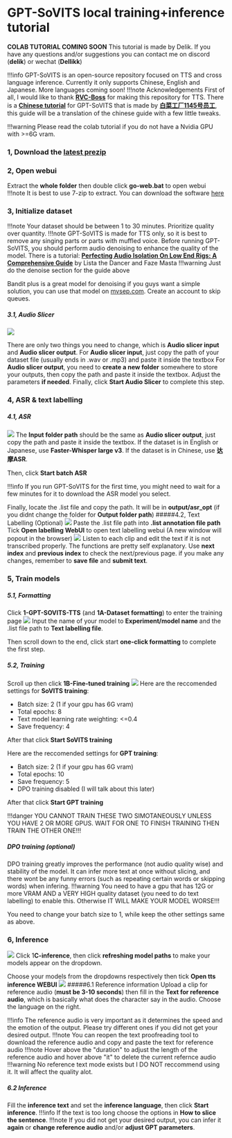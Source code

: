 # GPT-SoVITS local training+inference tutorial

**COLAB TUTORIAL COMING SOON**
This tutorial is made by Delik. If you have any questions and/or suggestions you can contact me on discord (**delik**) or wechat (**Dellikk**)

!!!info GPT-SoVITS is an open-source repository focused on TTS and cross language inference. Currently it only supports Chinese, English and Japanese. More languages coming soon!
!!!note Acknowledgements
	First of all, I would like to thank **[RVC-Boss](https://space.bilibili.com/5760446)** for making this repository for TTS.
	There is a **[Chinese tutorial](https://www.yuque.com/baicaigongchang1145haoyuangong/ib3g1e)** for GPT-SoVITS that is made by **[白菜工厂1145号员工](https://space.bilibili.com/518098961)**, this guide will be a translation of the chinese guide with a few little tweaks.

!!!warning Please read the colab tutorial if you do not have a Nvidia GPU with >=6G vram.
### 1, Download the **[latest prezip](https://huggingface.co/datasets/Delik/gptsovits_i18nfix/resolve/main/GPT-SoVITS-beta0306.7z?download=true)**

### 2, Open webui
Extract the **whole folder** then double click **go-web.bat** to open webui
!!!note It is best to use 7-zip to extract. You can download the software [here](https://www.7-zip.org)

### 3, Initialize dataset
!!!note Your dataset should be between 1 to 30 minutes. Prioritize quality over quantity.
!!!note GPT-SoVITS is made for TTS only, so it is best to remove any singing parts or parts with muffled voice. Before running GPT-SoVITS, you should perform audio denoising to enhance the quality of the model. There is a tutorial: **[Perfecting Audio Isolation On Low End Rigs: A Comprehensive Guide](https://docs.google.com/document/d/1HmkG9cmL8SLX7-vJcPT1-1KgUQtCrwXB8CicYmG4LW8/edit#heading=h.ub20t3fkdp39)** by Lista the Dancer and Faze Masta
!!!warning Just do the denoise section for the guide above

Bandit plus is a great model for denoising if you guys want a simple solution, you can use that model on [mvsep.com](https://mvsep.com/). Create an account to skip queues. 


##### 3.1, Audio Slicer
![](https://i.postimg.cc/7Lnnt3gN/screenshot-2.png)

There are only two things you need to change, which is **Audio slicer input** and **Audio slicer output**.
For **Audio slicer input**, just copy the path of your dataset file (usually ends in .wav or .mp3) and paste it inside the textbox
For **Audio slicer output**, you need to **create a new folder** somewhere to store your outputs, then copy the path and paste it inside the textbox.
Adjust the parameters **if needed**.
Finally, click **Start Audio Slicer** to complete this step.
### 4, ASR & text labelling
##### 4.1, ASR
![](https://i.postimg.cc/8cfrYztT/screenshot-2.png)
The **Input folder path** should be the same as **Audio slicer output**, just copy the path and paste it inside the textbox.
If the dataset is in English or Japanese, use **Faster-Whisper large v3**.
If the dataset is in Chinese, use **达摩ASR**.

Then, click **Start batch ASR**

!!!info If you run GPT-SoVITS for the first time, you might need to wait for a few minutes for it to download the ASR model you select.

Finally, locate the .list file and copy the path. It will be in **output/asr_opt** (if you didnt change the folder for **Output folder path**)
#####4.2, Text Labelling (Optional)
![](https://i.postimg.cc/DZ1WGDWf/screenshot-2.png)
Paste the .list file path into **.list annotation file path**
Tick **Open labelling WebUI** to open text labelling webui (A new window will popout in the browser)
![](https://i.postimg.cc/mrG9PGjD/screenshot-2.png)
Listen to each clip and edit the text if it is not transcribed properly.
The functions are pretty self explanatory. Use **next index** and **previous index** to check the next/previous page.  if you make any changes, remember to **save file** and **submit text**.






### 5, Train models
##### 5.1, Formatting
Click **1-GPT-SOVITS-TTS** (and **1A-Dataset formatting**) to enter the training page
![](https://i.postimg.cc/YqGYtLsN/screenshot-2.png)
Input the name of your model to **Experiment/model name** and the .list file path to **Text labelling file**.

Then scroll down to the end, click start **one-click formatting** to complete the first step.
##### 5.2, Training
Scroll up then click **1B-Fine-tuned training**
![](https://i.postimg.cc/0Q1SrsVy/screenshot-2.png)
Here are the reccomended settings for **SoVITS training**:
- Batch size: 2 (1 if your gpu has 6G vram)
- Total epochs: 8
- Text model learning rate weighting: <=0.4
- Save frequency: 4

After that click **Start SoVITS training**

Here are the reccomended settings for **GPT training**:
- Batch size: 2 (1 if your gpu has 6G vram)
- Total epochs: 10
- Save frequency: 5
- DPO training disabled (I will talk about this later)

After that click **Start GPT training**

!!!danger YOU CANNOT TRAIN THESE TWO SIMOTANEOUSLY UNLESS YOU HAVE 2 OR MORE GPUS. WAIT FOR ONE TO FINISH TRAINING THEN TRAIN THE OTHER ONE!!!

##### DPO training (optional)
DPO training greatly improves the performance (not audio quality wise) and stability of the model. It can infer more text at once without slicing, and there wont be any funny errors (such as repeating certain words or skipping words) when infering.
!!!warning You need to have a gpu that has 12G or more VRAM  AND a  VERY HIGH quality dataset (you need to do text labelling) to enable this. Otherwise IT WILL MAKE YOUR MODEL WORSE!!!

You need to change your batch size to 1, while keep the other settings same as above.


### 6, Inference
![](https://i.postimg.cc/6qdPzLkw/screenshot-2.png)
Click 1**C-inference**, then click **refreshing model paths** to make your models appear on the dropdown.

Choose your models from the dropdowns respectively then tick **Open tts inference WEBUI**
![](https://i.postimg.cc/Xvr27Gfw/screenshot-2.png)
#####6.1 Reference information
Upload a clip for reference audio (**must be 3-10 seconds**) then fill in the **Text for reference audio**, which is basically what does the character say in the audio. Choose the language on the right.

!!!info The reference audio is very important as it determines the speed and the emotion of the output. Please try different ones if you did not get your desired output.
!!!note You can reopen the text proofreading tool to download the reference audio and copy and paste the text for reference audio
!!!note Hover above the "duration" to adjust the length of the reference audio and hover above "it" to delete the current refernce audio
!!!warning No reference text mode exists but I DO NOT reccommend using it. It will affect the quality alot.

##### 6.2 Inference
Fill the **inference text** and set the **inference language**, then click **Start inference**.
!!!info If the text is too long choose the options in **How to slice the sentence**.
!!!note If you did not get your desired output, you can infer it **again** or **change reference audio** and/or **adjust GPT parameters**.